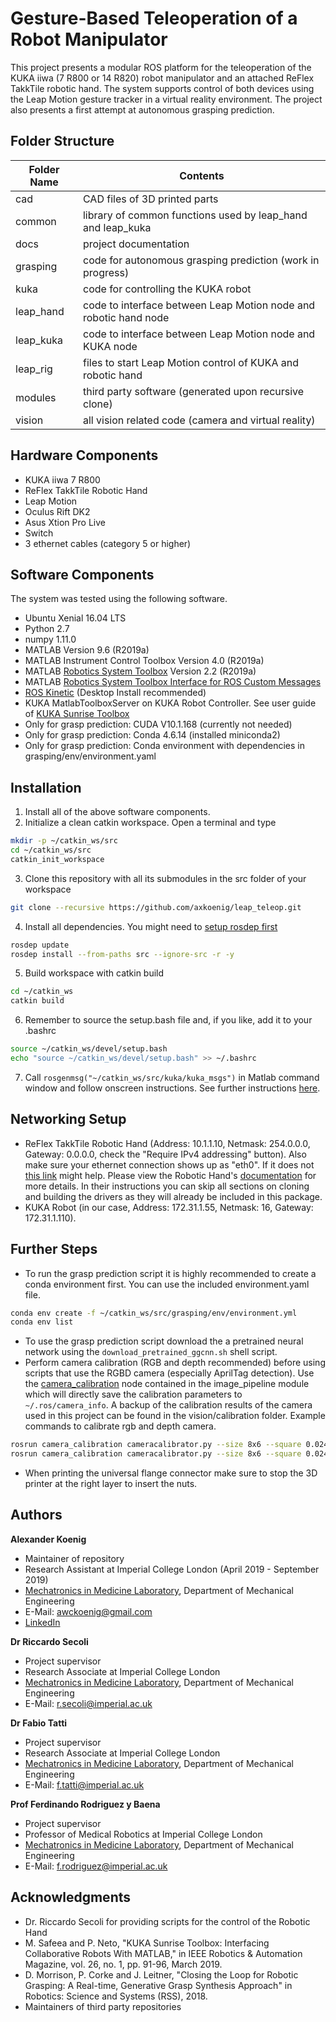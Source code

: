 # Gesture-Based Teleoperation of a Robot Manipulator

This project presents a modular ROS platform for the teleoperation of the KUKA iiwa (7 R800 or 14 R820) robot manipulator and an attached ReFlex TakkTile robotic hand. The system supports control of both devices using the Leap Motion gesture tracker in a virtual reality environment. The project also presents a first attempt at autonomous grasping prediction.

## Folder Structure 

| Folder Name | Contents                                                         |
|-------------|------------------------------------------------------------------|
| cad         | CAD files of 3D printed parts                                    |
| common      | library of common functions used by leap_hand and leap_kuka      |
| docs        | project documentation                                            |
| grasping    | code for autonomous grasping prediction (work in progress)       |
| kuka        | code for controlling the KUKA robot                              |
| leap_hand   | code to interface between Leap Motion node and robotic hand node |
| leap_kuka   | code to interface between Leap Motion node and KUKA node         |
| leap_rig    | files to start Leap Motion control of KUKA and robotic hand      |
| modules     | third party software (generated upon recursive clone)            |
| vision      | all vision related code (camera and virtual reality)             |

## Hardware Components

* KUKA iiwa 7 R800
* ReFlex TakkTile Robotic Hand
* Leap Motion
* Oculus Rift DK2
* Asus Xtion Pro Live
* Switch
* 3 ethernet cables (category 5 or higher)

## Software Components

The system was tested using the following software. 

* Ubuntu Xenial 16.04 LTS
* Python 2.7
* numpy 1.11.0
* MATLAB Version 9.6 (R2019a) 
* MATLAB Instrument Control Toolbox Version 4.0 (R2019a)
* MATLAB [Robotics System Toolbox](https://uk.mathworks.com/help/robotics/ug/install-robotics-system-toolbox-support-packages.html) Version 2.2         (R2019a)
* MATLAB [Robotics System Toolbox Interface for ROS Custom Messages](https://uk.mathworks.com/matlabcentral/fileexchange/49810-robotics-system-toolbox-interface-for-ros-custom-messages)
* [ROS Kinetic](http://wiki.ros.org/kinetic/Installation/Ubuntu) (Desktop Install recommended)
* KUKA MatlabToolboxServer on KUKA Robot Controller. See user guide of [KUKA Sunrise Toolbox](https://github.com/Modi1987/KST-Kuka-Sunrise-Toolbox)
* Only for grasp prediction: CUDA V10.1.168 (currently not needed)
* Only for grasp prediction: Conda 4.6.14 (installed miniconda2)
* Only for grasp prediction: Conda environment with dependencies in grasping/env/environment.yaml

## Installation

1. Install all of the above software components.
2. Initialize a clean catkin workspace. Open a terminal and type
```bash
mkdir -p ~/catkin_ws/src
cd ~/catkin_ws/src
catkin_init_workspace
```
3. Clone this repository with all its submodules in the src folder of your workspace
```bash
git clone --recursive https://github.com/axkoenig/leap_teleop.git
```
4. Install all dependencies. You might need to [setup rosdep first](http://wiki.ros.org/rosdep)
```bash
rosdep update
rosdep install --from-paths src --ignore-src -r -y 
```
5. Build workspace with catkin build
```bash
cd ~/catkin_ws
catkin build 
```
6. Remember to source the setup.bash file and, if you like, add it to your .bashrc
```bash
source ~/catkin_ws/devel/setup.bash
echo "source ~/catkin_ws/devel/setup.bash" >> ~/.bashrc
```
7. Call ```rosgenmsg("~/catkin_ws/src/kuka/kuka_msgs")``` in Matlab command window and follow onscreen instructions. See further instructions [here](https://uk.mathworks.com/help/robotics/ug/create-custom-messages-from-ros-package.html). 

## Networking Setup
* ReFlex TakkTile Robotic Hand (Address: 10.1.1.10, Netmask: 254.0.0.0, Gateway: 0.0.0.0, check the "Require IPv4 addressing" button). Also make sure your ethernet connection shows up as "eth0". If it does not [this link](https://askubuntu.com/questions/767786/changing-network-interfaces-name-ubuntu-16-04) might help. Please view the Robotic Hand's [documentation](https://www.labs.righthandrobotics.com/reflex-quickstart) for more details. In their instructions you can skip all sections on cloning and building the drivers as they will already be included in this package.
* KUKA Robot (in our case, Address: 172.31.1.55, Netmask: 16, Gateway: 172.31.1.110).

## Further Steps
* To run the grasp prediction script it is highly recommended to create a conda environment first. You can use the included environment.yaml file.
```bash
conda env create -f ~/catkin_ws/src/grasping/env/environment.yml
conda env list
```
* To use the grasp prediction script download the a pretrained neural network using the ```download_pretrained_ggcnn.sh``` shell script. 
* Perform camera calibration (RGB and depth recommended) before using scripts that use the RGBD camera (especially AprilTag detection). Use the [camera_calibration](http://wiki.ros.org/camera_calibration/Tutorials/MonocularCalibration) node contained in the image_pipeline module which will directly save the calibration parameters to ```~/.ros/camera_info```. A backup of the calibration results of the camera used in this project can be found in the vision/calibration folder. Example commands to calibrate rgb and depth camera.
```bash
rosrun camera_calibration cameracalibrator.py --size 8x6 --square 0.0245 image:=/camera/rgb/image_raw camera:=/camera/rgb
rosrun camera_calibration cameracalibrator.py --size 8x6 --square 0.0245 image:=/camera/ir/image camera:=/camera/ir 
```
* When printing the universal flange connector make sure to stop the 3D printer at the right layer to insert the nuts.

## Authors

**Alexander Koenig**
* Maintainer of repository
* Research Assistant at Imperial College London (April 2019 - September 2019)
* [Mechatronics in Medicine Laboratory](https://www.imperial.ac.uk/mechatronics-in-medicine), Department of Mechanical Engineering
* E-Mail: awckoenig@gmail.com
* [LinkedIn](https://de.linkedin.com/in/alexander-koenig-95b9a0134)

**Dr Riccardo Secoli**
* Project supervisor
* Research Associate at Imperial College London
* [Mechatronics in Medicine Laboratory](https://www.imperial.ac.uk/mechatronics-in-medicine), Department of Mechanical Engineering
* E-Mail: r.secoli@imperial.ac.uk

**Dr Fabio Tatti**
* Project supervisor
* Research Associate at Imperial College London
* [Mechatronics in Medicine Laboratory](https://www.imperial.ac.uk/mechatronics-in-medicine), Department of Mechanical Engineering
* E-Mail: f.tatti@imperial.ac.uk

**Prof Ferdinando Rodriguez y Baena**
* Project supervisor
* Professor of Medical Robotics at Imperial College London
* [Mechatronics in Medicine Laboratory](https://www.imperial.ac.uk/mechatronics-in-medicine), Department of Mechanical Engineering
* E-Mail: f.rodriguez@imperial.ac.uk

## Acknowledgments

* Dr. Riccardo Secoli for providing scripts for the control of the Robotic Hand
* M. Safeea and P. Neto, "KUKA Sunrise Toolbox: Interfacing Collaborative Robots With MATLAB," in IEEE Robotics & Automation Magazine, vol. 26, no. 1, pp. 91-96, March 2019.
* D. Morrison, P. Corke and J. Leitner, "Closing the Loop for Robotic Grasping: A Real-time, Generative Grasp Synthesis Approach" in Robotics: Science and Systems (RSS), 2018.
* Maintainers of third party repositories
